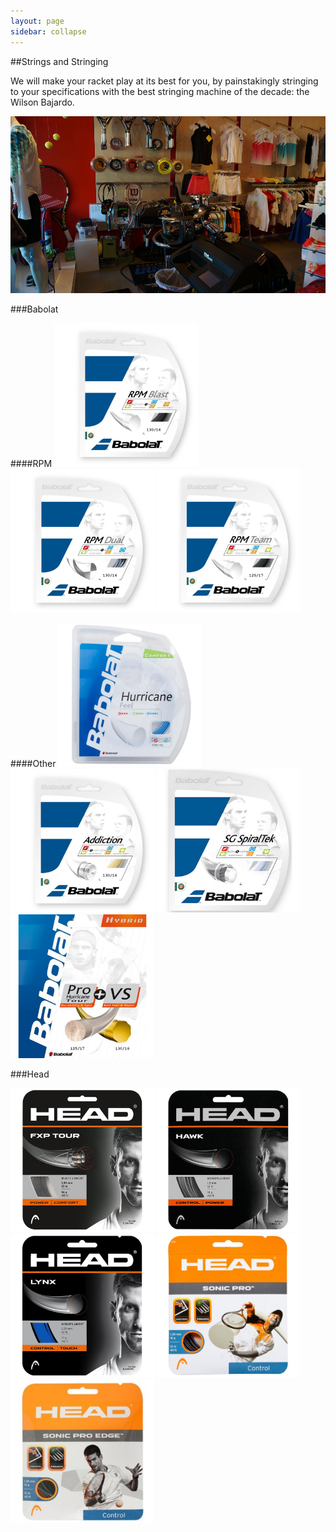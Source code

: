 ```yaml
---
layout: page
sidebar: collapse
---
```


##Strings and Stringing

We will make your racket play at its best for you, by painstakingly stringing
to your specifications with the best stringing machine of the decade: the Wilson Bajardo.

<img src="../images/photos/stringing_machine2_w980.jpg">


###Babolat

####RPM
<img src="../images/babolat_strings/rpm.jpg" width="230" >
<img src="../images/babolat_strings/rpm_dual.jpg" width="230" >
<img src="../images/babolat_strings/rpm_team.jpg" width="230">

####Other
<img src="../images/babolat_strings/hurricane.jpg" width="230">
<img src="../images/babolat_strings/addiction.jpg" width="230">
<img src="../images/babolat_strings/sg.jpg" width="230">
<img src="../images/babolat_strings/hybrid.jpg" width="230">

###Head

<img src="../images/head_strings/tour.jpg" width="230">
<img src="../images/head_strings/hawk.jpg" width="230">
<img src="../images/head_strings/lynx.jpg" width="230">
<img src="../images/head_strings/sp.jpg" width="230">
<img src="../images/head_strings/sp_edge.jpg" width="230">


